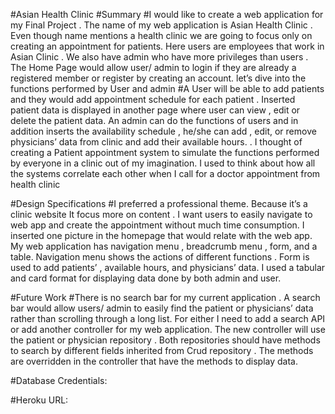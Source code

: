 
#Asian Health Clinic
#Summary
#I would like to create a web application for my Final Project . The name of my web application is Asian Health Clinic . Even though name mentions a health clinic we are going to focus only on creating an appointment for patients. Here users are employees that work in Asian Clinic . We also have admin who have more privileges than users . The Home Page would allow user/ admin to login if they are already a registered member or register by creating an account. let’s dive into the functions performed by User and admin
#A User will be able to add patients and they would add appointment schedule   for each patient . Inserted patient data is displayed  in another page where user can view , edit or delete the patient data. An admin can do the functions of users and in addition inserts the availability schedule , he/she can add , edit, or remove physicians’ data  from clinic  and add their available hours. . I thought of creating a Patient appointment system to simulate the functions performed by everyone in a clinic out of my imagination. I used to think about how all the systems correlate each other when I call for a doctor appointment from health clinic

#Design Specifications
#I preferred a professional theme. Because it’s a clinic website  It focus more on content . I want users to easily navigate to web app and create the appointment without much time consumption.  I inserted one picture in the homepage  that would relate with the web app. My web application has navigation menu , breadcrumb menu , form, and a table.  Navigation menu shows the actions of different functions . Form is used to add patients’ , available hours, and physicians’ data. I used a tabular and card format for displaying data done by both admin and user.

#Future Work
#There is no search bar for my current application . A search bar would allow users/ admin to easily find the patient or physicians’  data  rather than scrolling through a long list. For either I need to add a search API or add another controller for my web application. The new controller will use the patient or physician repository . Both repositories should have methods to search by different fields inherited from Crud repository . The methods are overridden in the controller that have the methods to display data.

#Database Credentials:

#Heroku URL: